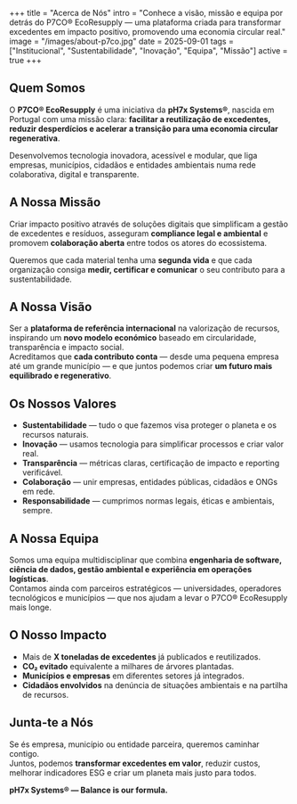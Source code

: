 +++
title = "Acerca de Nós"
intro = "Conhece a visão, missão e equipa por detrás do P7CO® EcoResupply — uma plataforma criada para transformar excedentes em impacto positivo, promovendo uma economia circular real."
image = "/images/about-p7co.jpg"
date = 2025-09-01
tags = ["Institucional", "Sustentabilidade", "Inovação", "Equipa", "Missão"]
active = true
+++

## Quem Somos
O **P7CO® EcoResupply** é uma iniciativa da **pH7x Systems®**, nascida em Portugal com uma missão clara: **facilitar a reutilização de excedentes, reduzir desperdícios e acelerar a transição para uma economia circular regenerativa**.  

Desenvolvemos tecnologia inovadora, acessível e modular, que liga empresas, municípios, cidadãos e entidades ambientais numa rede colaborativa, digital e transparente.

## A Nossa Missão
Criar impacto positivo através de soluções digitais que simplificam a gestão de excedentes e resíduos, asseguram **compliance legal e ambiental** e promovem **colaboração aberta** entre todos os atores do ecossistema.  

Queremos que cada material tenha uma **segunda vida** e que cada organização consiga **medir, certificar e comunicar** o seu contributo para a sustentabilidade.

## A Nossa Visão
Ser a **plataforma de referência internacional** na valorização de recursos, inspirando um **novo modelo económico** baseado em circularidade, transparência e impacto social.  
Acreditamos que **cada contributo conta** — desde uma pequena empresa até um grande município — e que juntos podemos criar **um futuro mais equilibrado e regenerativo**.

## Os Nossos Valores
- **Sustentabilidade** — tudo o que fazemos visa proteger o planeta e os recursos naturais.  
- **Inovação** — usamos tecnologia para simplificar processos e criar valor real.  
- **Transparência** — métricas claras, certificação de impacto e reporting verificável.  
- **Colaboração** — unir empresas, entidades públicas, cidadãos e ONGs em rede.  
- **Responsabilidade** — cumprimos normas legais, éticas e ambientais, sempre.  

## A Nossa Equipa
Somos uma equipa multidisciplinar que combina **engenharia de software, ciência de dados, gestão ambiental e experiência em operações logísticas**.  
Contamos ainda com parceiros estratégicos — universidades, operadores tecnológicos e municípios — que nos ajudam a levar o P7CO® EcoResupply mais longe.

## O Nosso Impacto
- Mais de **X toneladas de excedentes** já publicados e reutilizados.  
- **CO₂ evitado** equivalente a milhares de árvores plantadas.  
- **Municípios e empresas** em diferentes setores já integrados.  
- **Cidadãos envolvidos** na denúncia de situações ambientais e na partilha de recursos.  

## Junta-te a Nós
Se és empresa, município ou entidade parceira, queremos caminhar contigo.  
Juntos, podemos **transformar excedentes em valor**, reduzir custos, melhorar indicadores ESG e criar um planeta mais justo para todos.

**pH7x Systems® — Balance is our formula.**  
